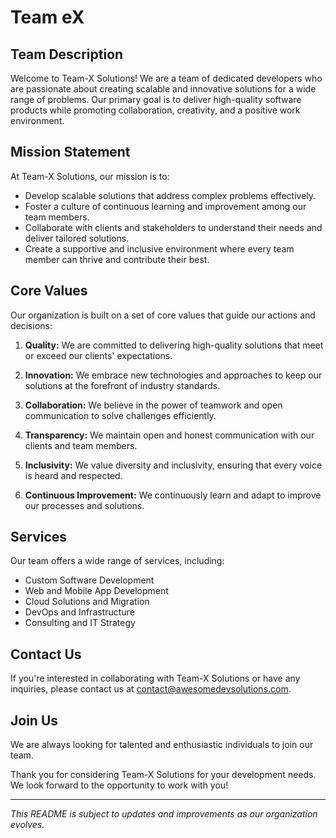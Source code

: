 # Team eX

## Team Description

Welcome to Team-X Solutions! We are a team of dedicated developers who are passionate about creating scalable and innovative solutions for a wide range of problems. Our primary goal is to deliver high-quality software products while promoting collaboration, creativity, and a positive work environment.

## Mission Statement

At Team-X Solutions, our mission is to:

- Develop scalable solutions that address complex problems effectively.
- Foster a culture of continuous learning and improvement among our team members.
- Collaborate with clients and stakeholders to understand their needs and deliver tailored solutions.
- Create a supportive and inclusive environment where every team member can thrive and contribute their best.

## Core Values

Our organization is built on a set of core values that guide our actions and decisions:

1. **Quality:** We are committed to delivering high-quality solutions that meet or exceed our clients' expectations.

2. **Innovation:** We embrace new technologies and approaches to keep our solutions at the forefront of industry standards.

3. **Collaboration:** We believe in the power of teamwork and open communication to solve challenges efficiently.

4. **Transparency:** We maintain open and honest communication with our clients and team members.

5. **Inclusivity:** We value diversity and inclusivity, ensuring that every voice is heard and respected.

6. **Continuous Improvement:** We continuously learn and adapt to improve our processes and solutions.

## Services

Our team offers a wide range of services, including:

- Custom Software Development
- Web and Mobile App Development
- Cloud Solutions and Migration
- DevOps and Infrastructure
- Consulting and IT Strategy

## Contact Us

If you're interested in collaborating with Team-X Solutions or have any inquiries, please contact us at [contact@awesomedevsolutions.com](mailto:contact@awesomedevsolutions.com).

## Join Us

We are always looking for talented and enthusiastic individuals to join our team. 

Thank you for considering Team-X Solutions for your development needs. We look forward to the opportunity to work with you!

---

*This README is subject to updates and improvements as our organization evolves.*
